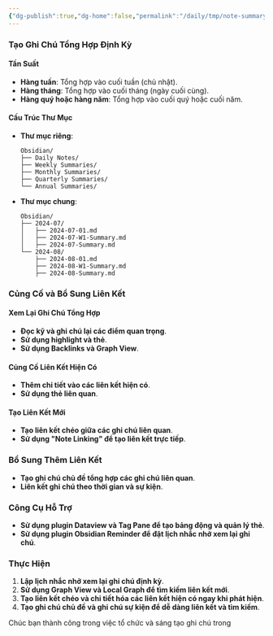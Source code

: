 ```yaml
---
{"dg-publish":true,"dg-home":false,"permalink":"/daily/tmp/note-summary/","dgPassFrontmatter":true,"noteIcon":"","updated":"2025-01-14T22:28:00.571+07:00"}
---
```


### Tạo Ghi Chú Tổng Hợp Định Kỳ

#### Tần Suất
- **Hàng tuần**: Tổng hợp vào cuối tuần (chủ nhật).
- **Hàng tháng**: Tổng hợp vào cuối tháng (ngày cuối cùng).
- **Hàng quý hoặc hàng năm**: Tổng hợp vào cuối quý hoặc cuối năm.

#### Cấu Trúc Thư Mục
- **Thư mục riêng**:
  ```
  Obsidian/
  ├── Daily Notes/
  ├── Weekly Summaries/
  ├── Monthly Summaries/
  ├── Quarterly Summaries/
  └── Annual Summaries/
  ```
- **Thư mục chung**:
  ```
  Obsidian/
  ├── 2024-07/
  │   ├── 2024-07-01.md
  │   ├── 2024-07-W1-Summary.md
  │   ├── 2024-07-Summary.md
  └── 2024-08/
      ├── 2024-08-01.md
      ├── 2024-08-W1-Summary.md
      ├── 2024-08-Summary.md
  ```

### Củng Cố và Bổ Sung Liên Kết

#### Xem Lại Ghi Chú Tổng Hợp
- **Đọc kỹ và ghi chú lại các điểm quan trọng**.
- **Sử dụng highlight và thẻ**.
- **Sử dụng Backlinks và Graph View**.

#### Củng Cố Liên Kết Hiện Có
- **Thêm chi tiết vào các liên kết hiện có**.
- **Sử dụng thẻ liên quan**.

#### Tạo Liên Kết Mới
- **Tạo liên kết chéo giữa các ghi chú liên quan**.
- **Sử dụng "Note Linking" để tạo liên kết trực tiếp**.

### Bổ Sung Thêm Liên Kết
- **Tạo ghi chú chủ đề tổng hợp các ghi chú liên quan**.
- **Liên kết ghi chú theo thời gian và sự kiện**.

### Công Cụ Hỗ Trợ
- **Sử dụng plugin Dataview và Tag Pane để tạo bảng động và quản lý thẻ**.
- **Sử dụng plugin Obsidian Reminder để đặt lịch nhắc nhở xem lại ghi chú**.

### Thực Hiện
1. **Lập lịch nhắc nhở xem lại ghi chú định kỳ**.
2. **Sử dụng Graph View và Local Graph để tìm kiếm liên kết mới**.
3. **Tạo liên kết chéo và chi tiết hóa các liên kết hiện có ngay khi phát hiện**.
4. **Tạo ghi chú chủ đề và ghi chú sự kiện để dễ dàng liên kết và tìm kiếm**.

Chúc bạn thành công trong việc tổ chức và sáng tạo ghi chú trong 

 



 